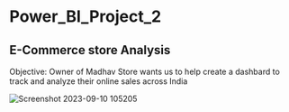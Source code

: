 # Power_BI_Project_2
## E-Commerce store Analysis

Objective:
Owner of Madhav Store wants us to help create a dashbard to track and analyze their online sales across India

![Screenshot 2023-09-10 105205](https://github.com/NavaneethShetty25/Power_BI_Project_2/assets/137690434/944a518e-4286-4646-8e29-e13f36bbc267)
